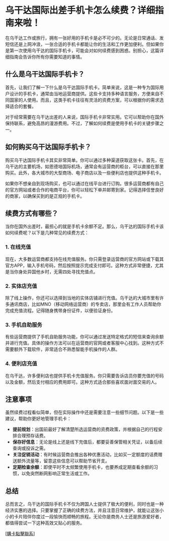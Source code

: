 # 乌干达国际出差手机卡怎么续费？详细指南来啦！

在乌干达工作或旅行，拥有一张好用的手机卡是必不可少的。无论是日常通话、发短信还是上网冲浪，一张合适的手机卡都能让你的生活和工作更加便利。但如果你是第一次使用乌干达的国际手机卡，可能会对如何续费感到困惑。别担心，这篇详细指南会告诉你所有你需要知道的事情。

## 什么是乌干达国际手机卡？

首先，让我们了解一下什么是乌干达国际手机卡。简单来说，这是一种专为国际用户设计的手机卡，通常由当地运营商提供。这些卡支持多种语言服务，方便来自不同国家的人使用。而且，这类手机卡往往有灵活的资费方案，可以根据你的需求选择适合的套餐。

对于经常需要在乌干达出差的人来说，国际手机卡非常实用。它可以帮助你在国外保持联系，避免高昂的漫游费用。不过，了解如何续费是使用手机卡的关键步骤之一。

## 如何购买乌干达国际手机卡？

购买乌干达国际手机卡其实非常简单。你可以通过多种渠道获取这张卡。首先，在乌干达的主要机场，如恩德培国际机场，通常会有运营商的柜台，可以直接在那里购买。此外，各大城市的大型商场、电子商店以及一些便利店也提供这种手机卡。

如果你不想亲自到现场购买，也可以通过在线平台进行订购。很多运营商都有自己的官方网站或者合作的电商平台，你可以轻松下单并邮寄到家。记得选择信誉良好的商家，以确保买到的是正规的手机卡。

## 续费方式有哪些？

当你在国外出差时，最担心的就是手机卡余额不足。那么，乌干达的国际手机卡该如何续费呢？以下是几种常见的续费方式：

### 1. 在线充值

现在，大多数运营商都支持在线充值服务。你只需登录运营商的官方网站或下载其官方APP，输入手机号码，然后按照提示完成支付即可。这种方式非常便捷，尤其是当你身处异国他乡时，无需四处寻找充值点。

### 2. 实体店充值

除了线上操作，你还可以选择到当地的实体店铺进行充值。乌干达的大城市里有许多通讯商店，比如MNO（移动网络运营商）的专卖店，那里会有工作人员帮助你完成充值流程。记得随身携带身份证件，以便验证身份。

### 3. 手机自助服务

有些运营商提供了手机自助服务功能，你可以通过发送特定格式的短信来查询余额并进行充值。具体的操作方法可以在运营商的官网或者客服中心找到。这种方式不需要额外下载软件，非常适合不熟悉智能手机操作的人群。

### 4. 便利店充值

在乌干达，许多便利店也提供手机卡充值服务。你只需要告诉店员你要充值的号码以及金额，然后支付相应的费用即可。这种方式适合那些喜欢面对面交易的人。

## 注意事项

虽然续费过程看似简单，但在实际操作中还是需要注意一些细节问题。以下是一些建议，帮助你更好地管理手机卡：

- **提前规划**：出国前最好了解清楚所选运营商的资费政策，并根据自己的行程安排合理预存话费。
- **保存好信息**：无论是线上还是线下充值后，都要妥善保管相关凭证，以备后续查询或投诉之需。
- **关注促销活动**：有时候运营商会推出各种优惠活动，比如买一定额度的话费赠送额外流量等，留意这些信息可以帮助节省开支。
- **定期检查余额**：即使平时不太频繁使用手机卡，也要养成定期查看余额的习惯，以免突然断网影响正常生活或工作。

## 总结

总而言之，乌干达的国际手机卡不仅为跨国人士提供了极大的便利，同时也是一种经济实惠的选择。只要掌握了正确的续费方法，并且注意日常维护，就能让这张小小的卡片陪伴你度过一段愉快而顺畅的旅程。无论你是商务人士还是旅游爱好者，都值得尝试一下这种高效又贴心的服务。

[[購卡點擊聯系](https://t.me/s/esim1088)]